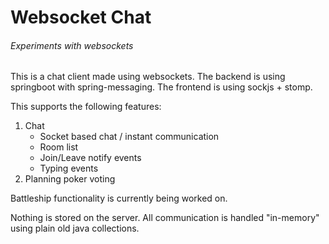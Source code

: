 # Websocket Chat
###### Experiments with websockets

This is a chat client made using websockets. The backend is using springboot with spring-messaging. The frontend is using sockjs + stomp.

This supports the following features:

1. Chat
   * Socket based chat / instant communication
   * Room list
   * Join/Leave notify events
   * Typing events
2. Planning poker voting

Battleship functionality is currently being worked on.

Nothing is stored on the server. All communication is handled "in-memory" using plain old java collections.

